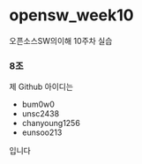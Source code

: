 # opensw_week10
오픈소스SW의이해 10주차 실습


### 8조

제 Github 아이디는

<!-- 아이디 적어주세요! -->
- bum0w0
- unsc2438
- chanyoung1256
- eunsoo213



입니다
